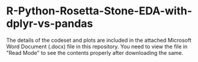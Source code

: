 # R-Python-Rosetta-Stone-EDA-with-dplyr-vs-pandas

The details of the codeset and plots are included in the attached Microsoft Word Document (.docx) file in this repository. 
You need to view the file in "Read Mode" to see the contents properly after downloading the same.
